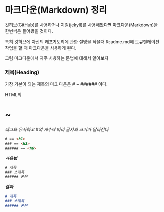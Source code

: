 # 마크다운(Markdown) 정리

깃허브(GitHub)를 사용하거나 지킬(jekyll)를 사용해봤다면 마크다운(Markdown)을 한번씩은 들어봤을 것이다.

특히 깃허브에 자신의 레포지토리에 관한 설명을 적을때 Readme.md에 도큐멘테이션 작업을 할 때 마크다운을 사용하게 된다.

그럼 마크다운에서 자주 사용하는 문법에 대해서 알아보자.



### 제목(Heading)

가장 기본이 되는 제목의 마크 다운은 # ~ ###### 이다.

HTML의 <h1> ~ <h6> 태그와 유사하고 #의 개수에 따라 글자의 크기가 달라진다.

~~~~html
# == <h1>
### == <h3>
###### == <h6>
~~~~

**사용법**

~~~~html
# 제목
### 소제목
###### 본문
~~~~

**결과**

~~~~markdown
# 제목
### 소제목
###### 본문
~~~~





###### 